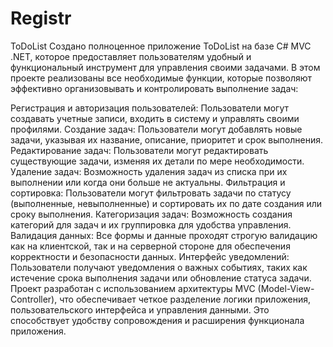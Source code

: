 # Registr
ToDoList
Создано полноценное приложение ToDoList на базе C# MVC .NET, которое предоставляет пользователям удобный и функциональный инструмент для управления своими задачами. В этом проекте реализованы все необходимые функции, которые позволяют эффективно организовывать и контролировать выполнение задач:

Регистрация и авторизация пользователей: Пользователи могут создавать учетные записи, входить в систему и управлять своими профилями.
Создание задач: Пользователи могут добавлять новые задачи, указывая их название, описание, приоритет и срок выполнения.
Редактирование задач: Пользователи могут редактировать существующие задачи, изменяя их детали по мере необходимости.
Удаление задач: Возможность удаления задач из списка при их выполнении или когда они больше не актуальны.
Фильтрация и сортировка: Пользователи могут фильтровать задачи по статусу (выполненные, невыполненные) и сортировать их по дате создания или сроку выполнения.
Категоризация задач: Возможность создания категорий для задач и их группировка для удобства управления.
Валидация данных: Все формы и данные проходят строгую валидацию как на клиентской, так и на серверной стороне для обеспечения корректности и безопасности данных.
Интерфейс уведомлений: Пользователи получают уведомления о важных событиях, таких как истечение срока выполнения задачи или обновление статуса задачи.
Проект разработан с использованием архитектуры MVC (Model-View-Controller), что обеспечивает четкое разделение логики приложения, пользовательского интерфейса и управления данными. Это способствует удобству сопровождения и расширения функционала приложения.


